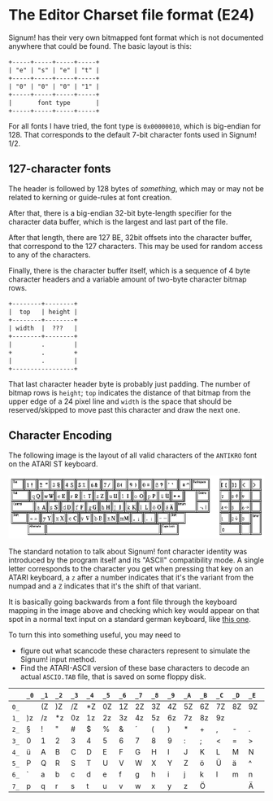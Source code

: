 # The Editor Charset file format (E24)

Signum! has their very own bitmapped font format which is not documented
anywhere that could be found. The basic layout is this:

```
+-----+-----+-----+-----+
| "e" | "s" | "e" | "t" |
+-----+-----+-----+-----+
| "0" | "0" | "0" | "1" |
+-----+-----+-----+-----+
|       font type       |
+-----+-----+-----+-----+
```

For all fonts I have tried, the font type is `0x00000010`,
which is big-endian for 128. That corresponds to the
default 7-bit character fonts used in Signum! 1/2.

## 127-character fonts

The header is followed by 128 bytes of *something*, which may or may
not be related to kerning or guide-rules at font creation.

After that, there is a big-endian 32-bit byte-length specifier
for the character data buffer, which is the largest and last
part of the file.

After that length, there are 127 BE, 32bit offsets into the
character buffer, that correspond to the 127 characters. This
may be used for random access to any of the characters.

Finally, there is the character buffer itself, which is a
sequence of 4 byte character headers and a variable amount
of two-byte character bitmap rows.

```
+--------+--------+
|  top   | height |
+--------+--------+
| width  |  ???   |
+--------+--------+
|        .        |
+        .        +
|        .        |
+-----------------+
```

That last character header byte is probably just padding. The number
of bitmap rows is `height`; `top` indicates the distance of that bitmap
from the upper edge of a 24 pixel line and `width` is the space
that should be reserved/skipped to move past this character and draw
the next one.

## Character Encoding

The following image is the layout of all valid characters of the
`ANTIKRO` font on the ATARI ST keyboard.

![KBANTIK](img/kbantik.png)

The standard notation to talk about Signum! font character identity
was introduced by the program itself and its "ASCII" compatibility mode.
A single letter corresponds to the character you get when pressing
that key on an ATARI keyboard, a `z` after a number indicates that
it's the variant from the numpad and a `Z` indicates that it's the
shift of that variant.

It is basically going backwards from a font file through the
keyboard mapping in the image above and checking which key would
appear on that spot in a normal text input on a standard german
keyboard, like [this one](https://commons.wikimedia.org/wiki/File:Atari_1040_STE.jpg).

To turn this into something useful, you may need to

* figure out what scancode these characters represent to simulate
  the Signum! input method.
* Find the ATARI-ASCII version of these base characters to decode
  an actual `ASCIO.TAB` file, that is saved on some floppy disk.

|    |`_0`|`_1`|`_2`|`_3`|`_4`|`_5`|`_6`|`_7`|`_8`|`_9`|`_A`|`_B`|`_C`|`_D`|`_E`|`_F`|
|----|:---|:---|:---|:---|:---|:---|:---|:---|:---|:---|:---|:---|:---|:---|:---|:---|
|`0_`|    | (Z | )Z | /Z | *Z | 0Z | 1Z | 2Z | 3Z | 4Z | 5Z | 6Z | 7Z | 8Z | 9Z | (z |
|`1_`| )z | /z | *z | 0z | 1z | 2z | 3z | 4z | 5z | 6z | 7z | 8z | 9z |    |    |    |
|`2_`| §  | !  | "  | #  | $  | %  | &  | ´  | (  | )  | *  | +  | ,  | -  | .  | /  |
|`3_`| 0  | 1  | 2  | 3  | 4  | 5  | 6  | 7  | 8  | 9  | :  | ;  | <  | =  | >  | ?  |
|`4_`| ü  | A  | B  | C  | D  | E  | F  | G  | H  | I  | J  | K  | L  | M  | N  | O  |
|`5_`| P  | Q  | R  | S  | T  | U  | V  | W  | X  | Y  | Z  | ö  | Ü  | ä  | ^  | _  |
|`6_`| `  | a  | b  | c  | d  | e  | f  | g  | h  | i  | j  | k  | l  | m  | n  | o  |
|`7_`| p  | q  | r  | s  | t  | u  | v  | w  | x  | y  | z  | Ö  | |  | Ä  | ~  | ß  |